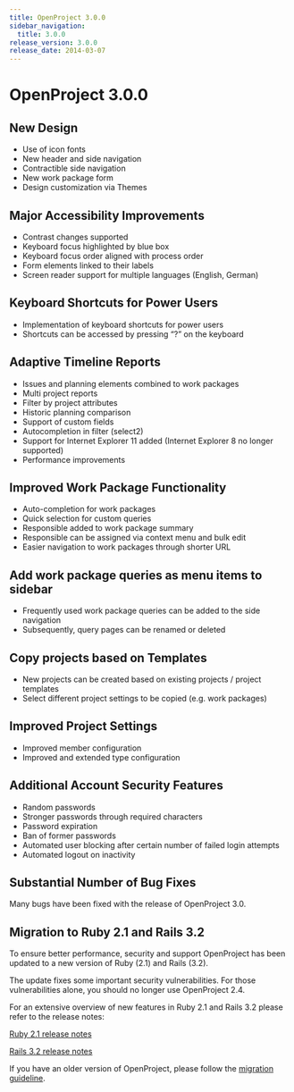 ```yaml
---
title: OpenProject 3.0.0
sidebar_navigation:
  title: 3.0.0
release_version: 3.0.0
release_date: 2014-03-07
---
```


# OpenProject 3.0.0

## New Design

- Use of icon fonts
- New header and side navigation
- Contractible side navigation
- New work package form
- Design customization via Themes

## Major Accessibility Improvements

- Contrast changes supported
- Keyboard focus highlighted by blue box
- Keyboard focus order aligned with process order
- Form elements linked to their labels
- Screen reader support for multiple languages (English, German)

## Keyboard Shortcuts for Power Users

- Implementation of keyboard shortcuts for power users
- Shortcuts can be accessed by pressing “?” on the keyboard

## Adaptive Timeline Reports

- Issues and planning elements combined to work packages
- Multi project reports
- Filter by project attributes
- Historic planning comparison
- Support of custom fields
- Autocompletion in filter (select2)
- Support for Internet Explorer 11 added (Internet Explorer 8 no
  longer supported)
- Performance improvements

## Improved Work Package Functionality

- Auto-completion for work packages
- Quick selection for custom queries
- Responsible added to work package summary
- Responsible can be assigned via context menu and bulk edit
- Easier navigation to work packages through shorter URL

## Add work package queries as menu items to sidebar

- Frequently used work package queries can be added to the side navigation
- Subsequently, query pages can be renamed or deleted

## Copy projects based on Templates

- New projects can be created based on existing projects / project templates
- Select different project settings to be copied (e.g. work packages)

## Improved Project Settings

- Improved member configuration
- Improved and extended type configuration

## Additional Account Security Features

- Random passwords
- Stronger passwords through required characters
- Password expiration
- Ban of former passwords
- Automated user blocking after certain number of failed login
  attempts
- Automated logout on inactivity

## Substantial Number of Bug Fixes

Many bugs have been fixed with the release of OpenProject 3.0.  


## Migration to Ruby 2.1 and Rails 3.2

To ensure better performance, security and support OpenProject has been
updated to a new version of Ruby (2.1) and Rails (3.2).

The update fixes some important security vulnerabilities. For those
vulnerabilities alone, you should no longer use OpenProject 2.4.

For an extensive overview of new features in Ruby 2.1 and Rails 3.2
please refer to the release notes:

[Ruby 2.1 release notes](https://www.ruby-lang.org/en/news/2013/12/25/ruby-2-1-0-is-released/)

[Rails 3.2 release notes](https://guides.rubyonrails.org/v3.2.14/3_2_release_notes.html)

If you have an older version of OpenProject, please follow the
[migration guideline](../../../installation-and-operations/operation/upgrading/).
